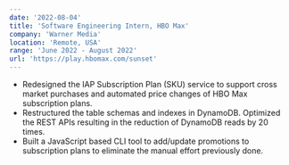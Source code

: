 ```yaml
---
date: '2022-08-04'
title: 'Software Engineering Intern, HBO Max'
company: 'Warner Media'
location: 'Remote, USA'
range: 'June 2022 - August 2022'
url: 'https://play.hbomax.com/sunset'
---
```


- Redesigned the IAP Subscription Plan (SKU) service to support cross market purchases and automated price changes of HBO Max subscription plans.
- Restructured the table schemas and indexes in DynamoDB. Optimized the REST APIs resulting in the reduction of DynamoDB reads by 20 times.
- Built a JavaScript based CLI tool to add/update promotions to subscription plans to eliminate the manual effort previously done.